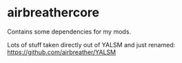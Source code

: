 airbreathercore
===============

Contains some dependencies for my mods.

Lots of stuff taken directly out of YALSM and just renamed:
https://github.com/airbreather/YALSM